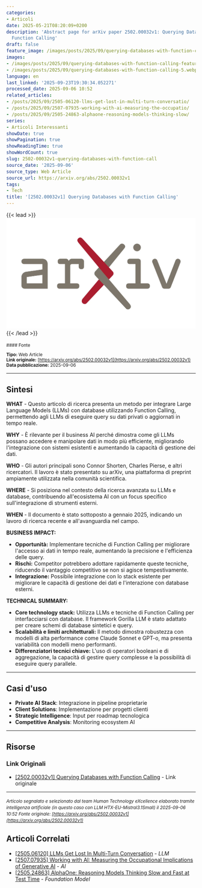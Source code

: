 ```yaml
---
categories:
- Articoli
date: 2025-05-21T08:20:09+0200
description: 'Abstract page for arXiv paper 2502.00032v1: Querying Databases with
  Function Calling'
draft: false
feature_image: /images/posts/2025/09/querying-databases-with-function-calling-featured.webp
images:
- /images/posts/2025/09/querying-databases-with-function-calling-featured.webp
- /images/posts/2025/09/querying-databases-with-function-calling-5.webp
language: en
last_linked: '2025-09-23T19:30:34.052271'
processed_date: 2025-09-06 10:52
related_articles:
- /posts/2025/09/2505-06120-llms-get-lost-in-multi-turn-conversatio/
- /posts/2025/09/2507-07935-working-with-ai-measuring-the-occupatio/
- /posts/2025/09/2505-24863-alphaone-reasoning-models-thinking-slow/
series:
- Articoli Interessanti
showDate: true
showPagination: true
showReadingTime: true
showWordCount: true
slug: 2502-00032v1-querying-databases-with-function-call
source_date: '2025-09-06'
source_type: Web Article
source_url: https://arxiv.org/abs/2502.00032v1
tags:
- Tech
title: '[2502.00032v1] Querying Databases with Function Calling'
---
```


{{< lead >}}
![Featured image](/images/posts/2025/09/querying-databases-with-function-calling-featured.webp)
{{< /lead >}}

<small>
#### Fonte

**Tipo:** Web Article  
**Link originale:** [https://arxiv.org/abs/2502.00032v1](https://arxiv.org/abs/2502.00032v1)  
**Data pubblicazione:** 2025-09-06

</small>

---

## Sintesi

**WHAT** - Questo articolo di ricerca presenta un metodo per integrare Large Language Models (LLMs) con database utilizzando Function Calling, permettendo agli LLMs di eseguire query su dati privati o aggiornati in tempo reale.

**WHY** - È rilevante per il business AI perché dimostra come gli LLMs possano accedere e manipolare dati in modo più efficiente, migliorando l'integrazione con sistemi esistenti e aumentando la capacità di gestione dei dati.

**WHO** - Gli autori principali sono Connor Shorten, Charles Pierse, e altri ricercatori. Il lavoro è stato presentato su arXiv, una piattaforma di preprint ampiamente utilizzata nella comunità scientifica.

**WHERE** - Si posiziona nel contesto della ricerca avanzata su LLMs e database, contribuendo all'ecosistema AI con un focus specifico sull'integrazione di strumenti esterni.

**WHEN** - Il documento è stato sottoposto a gennaio 2025, indicando un lavoro di ricerca recente e all'avanguardia nel campo.

**BUSINESS IMPACT:**
- **Opportunità:** Implementare tecniche di Function Calling per migliorare l'accesso ai dati in tempo reale, aumentando la precisione e l'efficienza delle query.
- **Rischi:** Competitor potrebbero adottare rapidamente queste tecniche, riducendo il vantaggio competitivo se non si agisce tempestivamente.
- **Integrazione:** Possibile integrazione con lo stack esistente per migliorare le capacità di gestione dei dati e l'interazione con database esterni.

**TECHNICAL SUMMARY:**
- **Core technology stack:** Utilizza LLMs e tecniche di Function Calling per interfacciarsi con database. Il framework Gorilla LLM è stato adattato per creare schemi di database sintetici e query.
- **Scalabilità e limiti architetturali:** Il metodo dimostra robustezza con modelli di alta performance come Claude Sonnet e GPT-o, ma presenta variabilità con modelli meno performanti.
- **Differenziatori tecnici chiave:** L'uso di operatori booleani e di aggregazione, la capacità di gestire query complesse e la possibilità di eseguire query parallele.

---

## Casi d'uso

- **Private AI Stack**: Integrazione in pipeline proprietarie
- **Client Solutions**: Implementazione per progetti clienti
- **Strategic Intelligence**: Input per roadmap tecnologica
- **Competitive Analysis**: Monitoring ecosystem AI

---



## Risorse

### Link Originali
- [[2502.00032v1] Querying Databases with Function Calling](https://arxiv.org/abs/2502.00032v1) - Link originale


---

*<small>Articolo segnalato e selezionato dal team Human Technology eXcellence elaborato tramite intelligenza artificiale (in questo caso con LLM HTX-EU-Mistral3.1Small) il 2025-09-06 10:52
Fonte originale: [https://arxiv.org/abs/2502.00032v1](https://arxiv.org/abs/2502.00032v1)</small>*

## Articoli Correlati

- [[2505.06120] LLMs Get Lost In Multi-Turn Conversation](/posts/2025/09/2505-06120-llms-get-lost-in-multi-turn-conversatio/) - *LLM*
- [[2507.07935] Working with AI: Measuring the Occupational Implications of Generative AI](/posts/2025/09/2507-07935-working-with-ai-measuring-the-occupatio/) - *AI*
- [[2505.24863] AlphaOne: Reasoning Models Thinking Slow and Fast at Test Time](/posts/2025/09/2505-24863-alphaone-reasoning-models-thinking-slow/) - *Foundation Model*